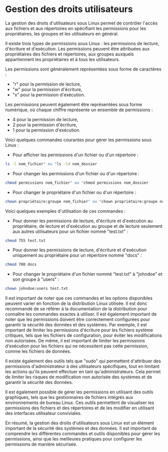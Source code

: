 # Gestion des droits utilisateurs

La gestion des droits d'utilisateurs sous Linux permet de contrôler l'accès aux fichiers et aux répertoires en spécifiant les permissions pour les propriétaires, les groupes et les utilisateurs en général.

Il existe trois types de permissions sous Linux : les permissions de lecture, d'écriture et d'exécution. Les permissions peuvent être attribuées aux propriétaires des fichiers et répertoires, aux groupes auxquels appartiennent les propriétaires et à tous les utilisateurs.

Les permissions sont généralement représentées sous forme de caractères :

* "r" pour la permission de lecture,
* "w" pour la permission d'écriture,
* "x" pour la permission d'exécution.

Les permissions peuvent également être représentées sous forme numérique, où chaque chiffre représente un ensemble de permissions :

* 4 pour la permission de lecture,
* 2 pour la permission d'écriture,
* 1 pour la permission d'exécution.

Voici quelques commandes courantes pour gérer les permissions sous Linux :

* Pour afficher les permissions d'un fichier ou d'un répertoire :&#x20;

```bash
ls -l nom_fichier" ou "ls -ld nom_dossier
```

* Pour changer les permissions d'un fichier ou d'un répertoire :&#x20;

```bash
chmod permissions nom_fichier" ou "chmod permissions nom_dossier
```

* Pour changer le propriétaire d'un fichier ou d'un répertoire :&#x20;

```bash
chown propriétaire:groupe nom_fichier" ou "chown propriétaire:groupe nom_dossier
```

Voici quelques exemples d'utilisation de ces commandes :

* Pour donner les permissions de lecture, d'écriture et d'exécution au propriétaire, de lecture et d'exécution au groupe et de lecture seulement aux autres utilisateurs pour un fichier nommé "test.txt" :

```bash
chmod 755 test.txt
```

* Pour donner les permissions de lecture, d'écriture et d'exécution uniquement au propriétaire pour un répertoire nommé "docs" :

```bash
chmod 700 docs
```

* Pour changer le propriétaire d'un fichier nommé "test.txt" à "johndoe" et son groupe à "users" :

```bash
chown johndoe:users test.txt
```

Il est important de noter que ces commandes et les options disponibles peuvent varier en fonction de la distribution Linux utilisée. Il est donc recommandé de se référer à la documentation de la distribution pour connaître les commandes exactes à utiliser. Il est également important de noter que les permissions doivent être correctement configurées pour garantir la sécurité des données et des systèmes. Par exemple, il est important de limiter les permissions d'écriture pour les fichiers système critiques, tels que les fichiers de configuration, pour éviter les modifications non autorisées. De même, il est important de limiter les permissions d'exécution pour les fichiers qui ne nécessitent pas cette permission, comme les fichiers de données.

Il existe également des outils tels que "sudo" qui permettent d'attribuer des permissions d'administrateur à des utilisateurs spécifiques, tout en limitant les actions qu'ils peuvent effectuer en tant qu'administrateurs. Cela permet de limiter les risques de modification non autorisée des systèmes et de garantir la sécurité des données.

Il est également possible de gérer les permissions en utilisant des outils graphiques, tels que les gestionnaires de fichiers intégrés aux environnements de bureau Linux. Ces outils permettent de visualiser les permissions des fichiers et des répertoires et de les modifier en utilisant des interfaces utilisateur conviviales.

En résumé, la gestion des droits d'utilisateurs sous Linux est un élément important de la sécurité des systèmes et des données. Il est important de comprendre les différentes commandes et outils disponibles pour gérer les permissions, ainsi que les meilleures pratiques pour configurer les permissions de manière sécurisée.
